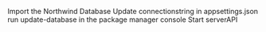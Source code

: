 Import the Northwind Database
Update connectionstring in appsettings.json
run update-database in the package manager console
Start serverAPI
